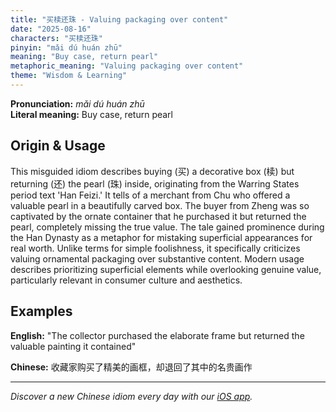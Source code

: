 ```yaml
---
title: "买椟还珠 - Valuing packaging over content"
date: "2025-08-16"
characters: "买椟还珠"
pinyin: "mǎi dú huán zhū"
meaning: "Buy case, return pearl"
metaphoric_meaning: "Valuing packaging over content"
theme: "Wisdom & Learning"
---
```


**Pronunciation:** *mǎi dú huán zhū*  
**Literal meaning:** Buy case, return pearl

## Origin & Usage

This misguided idiom describes buying (买) a decorative box (椟) but returning (还) the pearl (珠) inside, originating from the Warring States period text 'Han Feizi.' It tells of a merchant from Chu who offered a valuable pearl in a beautifully carved box. The buyer from Zheng was so captivated by the ornate container that he purchased it but returned the pearl, completely missing the true value. The tale gained prominence during the Han Dynasty as a metaphor for mistaking superficial appearances for real worth. Unlike terms for simple foolishness, it specifically criticizes valuing ornamental packaging over substantive content. Modern usage describes prioritizing superficial elements while overlooking genuine value, particularly relevant in consumer culture and aesthetics.

## Examples

**English:** "The collector purchased the elaborate frame but returned the valuable painting it contained"

**Chinese:** 收藏家购买了精美的画框，却退回了其中的名贵画作

---

*Discover a new Chinese idiom every day with our [iOS app](https://apps.apple.com/us/app/daily-chinese-idioms/id6740611324).*
